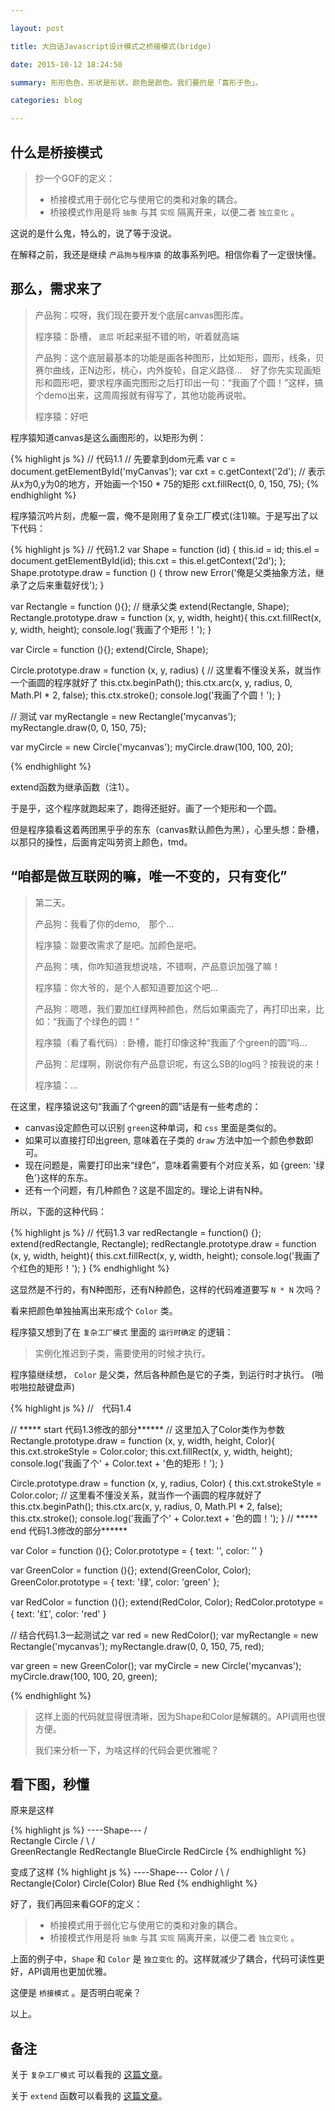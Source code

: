 ```yaml
---

layout: post

title: 大白话Javascript设计模式之桥接模式(bridge)

date: 2015-10-12 18:24:50

summary: 形形色色，形状是形状，颜色是颜色。我们要的是「喜形于色」。

categories: blog

---
```


## 什么是桥接模式

> 抄一个GOF的定义：
>
> - 桥接模式用于弱化它与使用它的类和对象的耦合。
> - 桥接模式作用是将 `抽象` 与其 `实现` 隔离开来，以便二者 `独立变化` 。

这说的是什么鬼，特么的，说了等于没说。

在解释之前，我还是继续 `产品狗与程序猿` 的故事系列吧。相信你看了一定很快懂。

## 那么，需求来了

> 产品狗：哎呀，我们现在要开发个底层canvas图形库。
>
> 程序猿：卧槽， `底层` 听起来挺不错的哟，听着就高端
>
> 产品狗：这个底层最基本的功能是画各种图形，比如矩形，圆形，线条，贝赛尔曲线，正N边形，桃心，内外旋轮，自定义路径...　好了你先实现画矩形和圆形吧，要求程序画完图形之后打印出一句：“我画了个圆！”这样，搞个demo出来，这周周报就有得写了，其他功能再说啦。
>
> 程序猿：好吧

程序猿知道canvas是这么画图形的，以矩形为例：

{% highlight js %}
// 代码1.1
// 先要拿到dom元素
var c = document.getElementById('myCanvas');
var cxt = c.getContext('2d');
// 表示从x为0,y为0的地方，开始画一个150 * 75的矩形
cxt.fillRect(0, 0, 150, 75);
{% endhighlight %}

程序猿沉吟片刻，虎躯一震，俺不是刚用了复杂工厂模式(注1)嘛。于是写出了以下代码：

{% highlight js %}
// 代码1.2
var Shape = function (id) {
  this.id = id;
  this.el = document.getElementById(id);
  this.cxt = this.el.getContext('2d');
};
Shape.prototype.draw = function () {
  throw new Error('俺是父类抽象方法，继承了之后来重载好伐');
}

var Rectangle = function (){};
// 继承父类
extend(Rectangle, Shape);
Rectangle.prototype.draw = function (x, y, width, height){
  this.cxt.fillRect(x, y, width, height);
  console.log('我画了个矩形！');
}

var Circle = function (){};
extend(Circle, Shape);

Circle.prototype.draw = function (x, y, radius) {
  // 这里看不懂没关系，就当作一个画圆的程序就好了
  this.ctx.beginPath();
  this.ctx.arc(x, y, radius, 0, Math.PI * 2, false); 
  this.ctx.stroke();
  console.log('我画了个圆！');
}

// 测试
var myRectangle = new Rectangle('mycanvas');
myRectangle.draw(0, 0, 150, 75);

var myCircle = new Circle('mycanvas');
myCircle.draw(100, 100, 20);

{% endhighlight %}

extend函数为继承函数（注1）。

于是乎，这个程序就跑起来了，跑得还挺好。画了一个矩形和一个圆。

但是程序猿看这着两团黑乎乎的东东（canvas默认颜色为黑），心里头想：卧槽，以那只的操性，后面肯定叫劳资上颜色，tmd。

## “咱都是做互联网的嘛，唯一不变的，只有变化”

> 第二天。
>
> 产品狗：我看了你的demo,　那个...
>
> 程序猿：敠要改需求了是吧。加颜色是吧。
>
> 产品狗：咦，你咋知道我想说啥，不错啊，产品意识加强了嘛！
>
> 程序猿：你大爷的，是个人都知道要加这个吧...
>
> 产品狗：嗯嗯，我们要加红绿两种颜色，然后如果画完了，再打印出来，比如：“我画了个绿色的圆！”
>
> 程序猿（看了看代码）: 卧槽，能打印像这种“我画了个green的圆”吗...
>
> 产品狗：尼煤啊，刚说你有产品意识呢，有这么SB的log吗？按我说的来！
>
> 程序猿：...

在这里，程序猿说这句“我画了个green的圆”话是有一些考虑的：

* canvas设定颜色可以识别 `green`这种单词，和 `css` 里面是类似的。
* 如果可以直接打印出green, 意味着在子类的 `draw` 方法中加一个颜色参数即可。
* 现在问题是，需要打印出来“绿色”，意味着需要有个对应关系，如 {green: '绿色'}这样的东东。
* 还有一个问题，有几种颜色？这是不固定的。理论上讲有N种。

所以，下面的这种代码：

{% highlight js %}
// 代码1.3
var redRectangle = function() {};
extend(redRectangle, Rectangle);
redRectangle.prototype.draw = function (x, y, width, height){
  this.cxt.fillRect(x, y, width, height);
  console.log('我画了个红色的矩形！');
}
{% endhighlight %}

这显然是不行的，有N种图形，还有N种颜色，这样的代码难道要写 `N * N` 次吗？

看来把颜色单独抽离出来形成个 `Color` 类。

程序猿又想到了在 `复杂工厂模式` 里面的 `运行时确定` 的逻辑：

> 实例化推迟到子类，需要使用的时候才执行。

程序猿继续想， `Color` 是父类，然后各种颜色是它的子类，到运行时才执行。
(啪啦啪拉敲键盘声)

{% highlight js %}
//　代码1.4

// ***** start 代码1.3修改的部分******
// 这里加入了Color类作为参数
Rectangle.prototype.draw = function (x, y, width, height, Color){
  this.cxt.strokeStyle = Color.color;
  this.cxt.fillRect(x, y, width, height);
  console.log('我画了个' + Color.text + '色的矩形！');
}

Circle.prototype.draw = function (x, y, radius, Color) {
  this.cxt.strokeStyle = Color.color;
  // 这里看不懂没关系，就当作一个画圆的程序就好了
  this.ctx.beginPath();
  this.ctx.arc(x, y, radius, 0, Math.PI * 2, false); 
  this.ctx.stroke();
  console.log('我画了个' + Color.text + '色的圆！');
}
// ***** end 代码1.3修改的部分******

var Color = function (){};
Color.prototype = {
  text: '',
  color: ''
}

var GreenColor = function (){};
extend(GreenColor, Color);
GreenColor.prototype = {
  text: '绿',
  color: 'green'
};

var RedColor = function (){};
extend(RedColor, Color);
RedColor.prototype = {
  text: '红',
  color: 'red'
}

// 结合代码1.3一起测试之
var red = new RedColor();
var myRectangle = new Rectangle('mycanvas');
myRectangle.draw(0, 0, 150, 75, red);

var green = new GreenColor();
var myCircle = new Circle('mycanvas');
myCircle.draw(100, 100, 20, green);

{% endhighlight %}

> 这样上面的代码就显得很清晰，因为Shape和Color是解耦的。API调用也很方便。
>
> 我们来分析一下，为啥这样的代码会更优雅呢？

## 看下图，秒懂

  原来是这样
  
  {% highlight js %}
                   ----Shape---
                  /            \
         Rectangle               Circle
        /         \             /        \
  GreenRectangle  RedRectangle BlueCircle RedCircle
  {% endhighlight %}

  变成了这样
  {% highlight js %}
          ----Shape---                        Color
         /            \                       /   \
  Rectangle(Color)   Circle(Color)           Blue   Red
  {% endhighlight %}

好了，我们再回来看GOF的定义：

> - 桥接模式用于弱化它与使用它的类和对象的耦合。
> - 桥接模式作用是将 `抽象` 与其 `实现` 隔离开来，以便二者 `独立变化` 。

上面的例子中，`Shape` 和 `Color` 是 `独立变化` 的。这样就减少了耦合，代码可读性更好，API调用也更加优雅。

这便是 `桥接模式` 。是否明白呢亲？

以上。



## 备注

关于 `复杂工厂模式` 可以看我的 [这篇文章](http://clancyz.github.io/blog/2015/09/30/Javascript-Design-pattern-factory/)。

关于 `extend` 函数可以看我的 [这篇文章](http://clancyz.github.io/blog/2015/07/27/javascript-prototype-extend/)。

